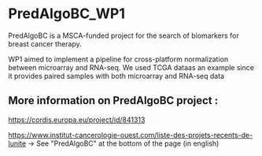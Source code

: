 # PredAlgoBC_WP1

PredAlgoBC is a MSCA-funded project for the search of biomarkers for breast cancer therapy.

WP1 aimed to implement a pipeline for cross-platform normalization between microarray and RNA-seq. We used TCGA dataas an example since it provides paired samples with both microarray and RNA-seq data


More information on PredAlgoBC project :
---------------------------------------

https://cordis.europa.eu/project/id/841313

https://www.institut-cancerologie-ouest.com/liste-des-projets-recents-de-lunite  -> See "PredAlgoBC" at the bottom of the page (in english)
